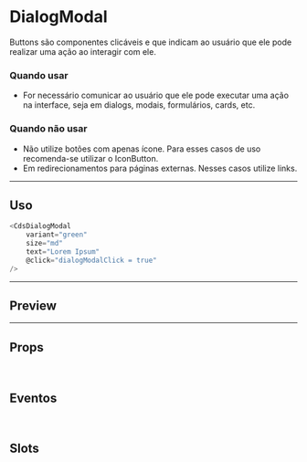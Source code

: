 # DialogModal

Buttons são componentes clicáveis e que indicam ao usuário que ele pode realizar uma ação ao interagir com ele.

### Quando usar

- For necessário comunicar ao usuário que ele pode executar uma ação na interface,
  seja em dialogs, modais, formulários, cards, etc.

### Quando não usar

- Não utilize botões com apenas ícone. Para esses casos de uso recomenda-se utilizar o IconButton.
- Em redirecionamentos para páginas externas. Nesses casos utilize links.

---

## Uso

```js
<CdsDialogModal
	variant="green"
	size="md"
	text="Lorem Ipsum"
	@click="dialogModalClick = true"
/>
```

---

## Preview

<PreviewBuilder
	:component="CdsDialogModal"
	:events="cdsDialogModalEvents"
/>

---

## Props

<APITable
	name="DialogModal"
	section="props"
/>
<br />

## Eventos

<APITable
	name="DialogModal"
	section="events"
/>
<br />

## Slots

<APITable
	name="DialogModal"
	section="slots"
/>

<script setup>
import CdsDialogModal from '@/components/DialogModal.vue';

const cdsDialogModalEvents = [
	'dialogModal-click'
];
</script>
